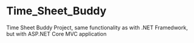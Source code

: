 # Time_Sheet_Buddy
Time Sheet Buddy Project, same functionality as with .NET Framedwork, but with ASP.NET Core MVC application
